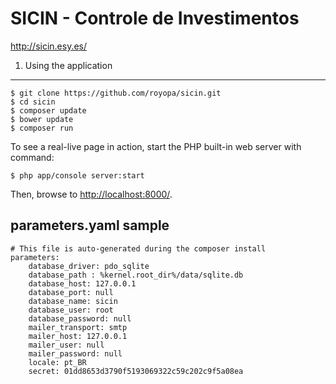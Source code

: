 SICIN - Controle de Investimentos
=================================

http://sicin.esy.es/

1) Using the application
------------------------

    $ git clone https://github.com/royopa/sicin.git
    $ cd sicin
    $ composer update
    $ bower update
    $ composer run

To see a real-live page in action, start the PHP built-in web server with
command:

    $ php app/console server:start

Then, browse to [http://localhost:8000/](http://localhost:8000/).

parameters.yaml sample
----------------------

```
# This file is auto-generated during the composer install
parameters:
    database_driver: pdo_sqlite
    database_path : %kernel.root_dir%/data/sqlite.db
    database_host: 127.0.0.1
    database_port: null
    database_name: sicin
    database_user: root
    database_password: null
    mailer_transport: smtp
    mailer_host: 127.0.0.1
    mailer_user: null
    mailer_password: null
    locale: pt_BR
    secret: 01dd8653d3790f5193069322c59c202c9f5a08ea
```
